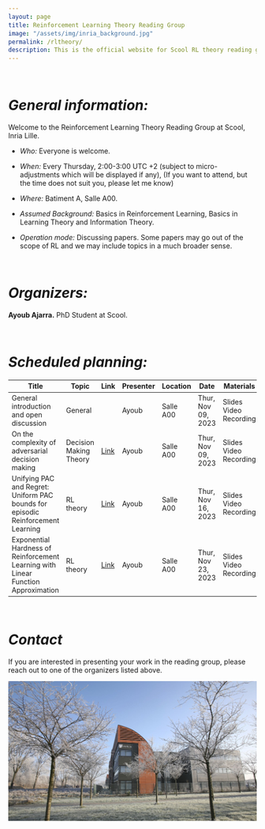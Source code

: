 ```yaml
---
layout: page
title: Reinforcement Learning Theory Reading Group
image: "/assets/img/inria_background.jpg"
permalink: /rltheory/
description: This is the official website for Scool RL theory reading group.
---
```


&nbsp;


# ***General information:***

Welcome to the Reinforcement Learning Theory Reading Group at Scool, Inria Lille.

- *Who:* Everyone is welcome.

- *When:* Every Thursday, 2:00-3:00 UTC +2 (subject to micro-adjustments which will be displayed if any), (If you want to attend, but the time does not suit you, please let me know)

- *Where:* Batiment A, Salle A00.

- *Assumed Background:* Basics in Reinforcement Learning, Basics in Learning Theory and Information Theory.

- *Operation mode:* Discussing papers. Some papers may go out of the scope of RL and we may include topics in a much broader sense.

&nbsp;  

# ***Organizers:***

**Ayoub Ajarra.**
PhD Student at Scool.

&nbsp;


# ***Scheduled planning:***

| Title                                                                           | Topic                  | Link | Presenter | Location  | Date               | Materials              |
|---------------------------------------------------------------------------------|------------------------|------|-----------|-----------|--------------------|------------------------|
| General introduction and open discussion                                        | General                |      | Ayoub     | Salle A00 | Thur, Nov 09, 2023 | Slides Video Recording |
| On the complexity of adversarial decision making                                | Decision Making Theory | [Link](https://arxiv.org/abs/2206.13063)     | Ayoub     | Salle A00 | Thur, Nov 09, 2023 | Slides Video Recording |
| Unifying PAC and Regret: Uniform PAC bounds for episodic Reinforcement Learning | RL theory              |  [Link](https://arxiv.org/abs/1703.07710)    | Ayoub     | Salle A00 | Thur, Nov 16, 2023 | Slides Video Recording |
| Exponential Hardness of Reinforcement Learning with Linear Function Approximation | RL theory              |  [Link](https://arxiv.org/pdf/2302.12940.pdf)    | Ayoub     | Salle A00 | Thur, Nov 23, 2023 | Slides Video Recording |

&nbsp;

# ***Contact***


If you are interested in presenting your work in the reading group, please reach out to one of the organizers listed above.


<img src="/assets/img/inria_background.jpg" width="600">


